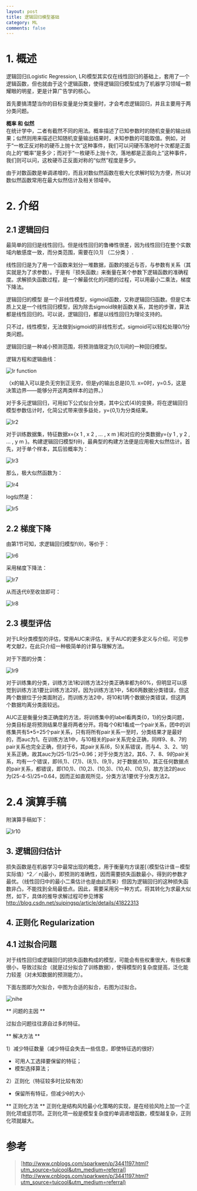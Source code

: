 ```yaml
---
layout: post
title: 逻辑回归模型基础
category: ML
comments: false
---
```

# 1. 概述
逻辑回归(Logistic Regression, LR)模型其实仅在线性回归的基础上，套用了一个逻辑函数，但也就由于这个逻辑函数，使得逻辑回归模型成为了机器学习领域一颗耀眼的明星，更是计算广告学的核心。

首先要搞清楚当你的目标变量是分类变量时，才会考虑逻辑回归，并且主要用于两分类问题。

**概率 和 似然**  
在统计学中，二者有截然不同的用法。概率描述了已知参数时的随机变量的输出结果；似然则用来描述已知随机变量输出结果时，未知参数的可能取值。例如，对于“一枚正反对称的硬币上抛十次”这种事件，我们可以问硬币落地时十次都是正面向上的“概率”是多少；而对于“一枚硬币上抛十次，落地都是正面向上”这种事件，我们则可以问，这枚硬币正反面对称的“似然”程度是多少。

由于对数函数是单调递增的，而且对数似然函数在极大化求解时较为方便，所以对数似然函数常用在最大似然估计及相关领域中。

# 2. 介绍

## 2.1 逻辑回归
最简单的回归是线性回归。但是线性回归的鲁棒性很差，因为线性回归在整个实数域内敏感度一致，而分类范围，需要在[0,1] （二分类 ）.

线性回归是为了用一个函数来划分一堆数据，函数的接近与否，与参数有关系（其实就是为了求参数）。于是有『损失函数』来衡量在某个参数下逻辑函数的准确程度。求解损失函数过程，是一个解最优化的问题的过程，可以用最小二乘法，梯度下降法。

逻辑回归的模型 是一个非线性模型，sigmoid函数，又称逻辑回归函数。但是它本质上又是一个线性回归模型，因为除去sigmoid映射函数关系，其他的步骤，算法都是线性回归的。可以说，逻辑回归，都是以线性回归为理论支持的。

只不过，线性模型，无法做到sigmoid的非线性形式，sigmoid可以轻松处理0/1分类问题。

逻辑回归是一种减小预测范围，将预测值限定为[0,1]间的一种回归模型。

逻辑方程和逻辑曲线：

![lr function](/images/201705/lrFunction.gif)

（x的输入可以是负无穷到正无穷，但是y的输出总是[0,1]. x=0时，y=0.5，这是决策边界——能够分开这两类样本的边界。）

对于多元逻辑回归，可用如下公式似合分类，其中公式(4)的变换，将在逻辑回归模型参数估计时，化简公式带来很多益处，y={0,1}为分类结果。 

![lr2](/images/201705/lr2.gif)

对于训练数据集，特征数据x={x 1 , x 2 , … , x m }和对应的分类数据y={y 1 , y 2 , … , y m }。构建逻辑回归模型f(θ)，最典型的构建方法便是应用极大似然估计。首先，对于单个样本，其后验概率为：

![lr3](/images/201705/lr3.gif)

那么，极大似然函数为：

![lr4](/images/201705/lr4.gif)

 log似然是：

![lr5](/images/201705/lr5.gif)

## 2.2 梯度下降

由第1节可知，求逻辑回归模型f(θ)，等价于：

![lr6](/images/201705/lr6.gif)    

采用梯度下降法：

![lr7](/images/201705/lr7.gif)     

从而迭代θ至收敛即可：

![lr8](/images/201705/lr8.gif)

## 2.3 模型评估

对于LR分类模型的评估，常用AUC来评估，关于AUC的更多定义与介绍，可见参考文献2，在此只介绍一种极简单的计算与理解方法。

对于下图的分类：

![lr9](/images/201705/lr9.gif)

对于训练集的分类，训练方法1和训练方法2分类正确率都为80%，但明显可以感觉到训练方法1要比训练方法2好。因为训练方法1中，5和6两数据分类错误，但这两个数据位于分类面附近，而训练方法2中，将10和1两个数据分类错误，但这两个数据均离分类面较远。

AUC正是衡量分类正确度的方法，将训练集中的label看两类{0，1}的分类问题，分类目标是将预测结果尽量将两者分开。将每个0和1看成一个pair关系，团中的训练集共有5\*5=25个pair关系，只有将所有pair关系一至时，分类结果才是最好的，而auc为1。在训练方法1中，与10相关的pair关系完全正确，同样9、8、7的pair关系也完全正确，但对于6，其pair关系(6，5)关系错误，而与4、3、2、1的关系正确，故其auc为(25-1)/25=0.96；对于分类方法2，其6、7、8、9的pair关系，均有一个错误，即(6,1)、(7,1)、(8,1)、(9,1)，对于数据点10，其正任何数据点的pair关系，都错误，即(10,1)、(10,2)、(10,3)、(10,4)、(10,5)，故方法2的auc为(25-4-5)/25=0.64，因而正如直观所见，分类方法1要优于分类方法2。

# 2.4 演算手稿

附演算手稿如下：

![lr10](/images/201705/lr10.jpg)

## 3. 逻辑回归估计

损失函数是在机器学习中最常出现的概念，用于衡量均方误差[（模型估计值－模型实际值）^2／ n]最小，即预测的准确性，因而需要损失函数最小，得到的参数才最优。（线性回归中的最小二乘估计也是由此而来）但因为逻辑回归的这种损失函数非凸，不能找到全局最低点。因此，需要采用另一种方式，将其转化为求最大似然，如下，具体的推导求解过程可参见博客 http://blog.csdn.net/suipingsp/article/details/41822313


## 4. 正则化 Regularization

## 4.1 过拟合问题
对于线性回归或逻辑回归的损失函数构成的模型，可能会有些权重很大，有些权重很小，导致过拟合（就是过分拟合了训练数据），使得模型的复杂度提高，泛化能力较差（对未知数据的预测能力）。

下面左图即为欠拟合，中图为合适的拟合，右图为过拟合。

![nihe](/images/201705/nihe0.png)

** 问题的主因 **

过拟合问题往往源自过多的特征。

** 解决方法 **

1）减少特征数量（减少特征会失去一些信息，即使特征选的很好）
- 可用人工选择要保留的特征；
- 模型选择算法；

2）正则化（特征较多时比较有效）
- 保留所有特征，但减少θ的大小

** 正则化方法 **
正则化是结构风险最小化策略的实现，是在经验风险上加一个正则化项或惩罚项。正则化项一般是模型复杂度的单调递增函数，模型越复杂，正则化项就越大。

# 参考
> [http://www.cnblogs.com/sparkwen/p/3441197.html?utm_source=tuicool&utm_medium=referral](http://www.cnblogs.com/sparkwen/p/3441197.html?utm_source=tuicool&utm_medium=referral)


 
